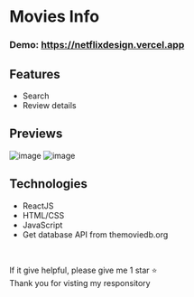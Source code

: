 # Movies Info

### Demo: https://netflixdesign.vercel.app

## Features

-   Search
-   Review details

## Previews

![image](https://user-images.githubusercontent.com/50391243/207373961-a2c3c34d-95ca-4693-aa06-25f5f048af4b.png)
![image](https://user-images.githubusercontent.com/50391243/207375409-03d939a9-79af-48d8-b0a4-cb9b105d75f9.png)

## Technologies

-   ReactJS
-   HTML/CSS
-   JavaScript
-   Get database API from themoviedb.org

</br>

<p>If it give helpful, please give me 1 star ⭐<br/>
Thank you for visting my responsitory</p>
